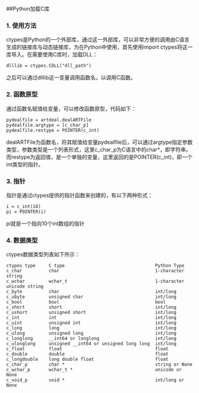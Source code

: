 ##Python加载C库

### 1. 使用方法

ctypes是Python的一个外部库，通过这一外部库，可以非常方便的调用由C语言生成的链接库与动态链接库，为在Python中使用，首先使用import ctypes将这一库导入。在需要使用C库时，加载DLL：

	dlllib = ctypes.CDLL("dll_path")

之后可以通过dlllib这一变量调用函数名，以调用C函数。

### 2. 函数原型

通过函数名赋值给变量，可以修改函数原型，代码如下：

	pydealfile = artdeal.dealARTFile
	pydealfile.argtype = [c_char_p]
	pydealfile.restype = POINTER(c_int)

dealARTFile为函数名，将其赋值给变量pydealfile后，可以通过argtype指定参数类型，参数类型是一个列表形式，这里c\_char\_p为C语言中的char*，即字符串。而restype为返回值，是一个单独的变量，这里返回的是POINTER(c\_int)，即一个int类型的指针。

### 3. 指针

指针是通过ctypes提供的指针函数来创建的，有以下两种形式：
	
	i = c_int(10)  
	pi = POINTER(i) 

pi就是一个指向10个int数组的指针

### 4. 数据类型

ctypes数据类型列表如下所示：

	ctypes type		C type									Python Type
	c_char			char									1-character string
	c_wchar			wchar_t									1-character unicode string
	c_byte			char									int/long
	c_ubyte			unsigned char							int/long
	c_bool			bool									bool
	c_short			short									int/long
	c_ushort		unsigned short							int/long
	c_int			int										int/long
	c_uint			unsigned int							int/long
	c_long			long									int/long
	c_ulong			unsigned long							int/long
	c_longlong		__int64 or longlong						int/long
	c_ulonglong		unsigned __int64 or unsigned long long	int/long
	c_float			float									float
	c_double		double									float
	c_longdouble	long double float						float
	c_char_p		char *									string or None
	c_wchar_p		wchar_t *								unicode or None
	c_void_p		void *									int/long or None